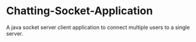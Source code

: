 # Chatting-Socket-Application
A java socket server client application to connect multiple users to a single server.
